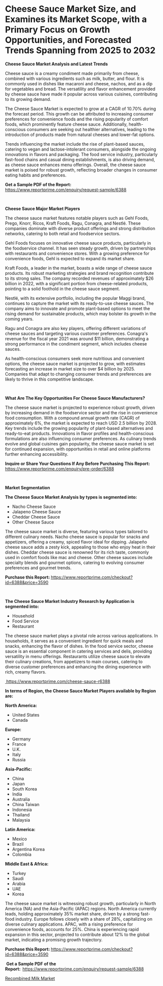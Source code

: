 <p><h1>Cheese Sauce Market Size, and Examines its Market Scope, with a Primary Focus on Growth Opportunities, and Forecasted Trends Spanning from 2025 to 2032</h1></p><p><strong>Cheese Sauce Market Analysis and Latest Trends</strong></p>
<p><p>Cheese sauce is a creamy condiment made primarily from cheese, combined with various ingredients such as milk, butter, and flour. It is commonly used in dishes like macaroni and cheese, nachos, and as a dip for vegetables and bread. The versatility and flavor enhancement provided by cheese sauce have made it popular across various cuisines, contributing to its growing demand.</p><p>The Cheese Sauce Market is expected to grow at a CAGR of 10.70% during the forecast period. This growth can be attributed to increasing consumer preferences for convenience foods and the rising popularity of comfort foods, which prominently feature cheese sauce. Additionally, health-conscious consumers are seeking out healthier alternatives, leading to the introduction of products made from natural cheeses and lower-fat options. </p><p>Trends influencing the market include the rise of plant-based sauces, catering to vegan and lactose-intolerant consumers, alongside the ongoing innovations in flavors and packaging. The food service industry, particularly fast-food chains and casual dining establishments, is also driving demand, as cheese sauce enhances menu offerings. Overall, the cheese sauce market is poised for robust growth, reflecting broader changes in consumer eating habits and preferences.</p></p>
<p><strong>Get a Sample PDF of the Report:&nbsp;</strong> <a href="https://www.reportprime.com/enquiry/request-sample/6388?utm_campaign=2746&utm_medium=2&utm_source=Github&utm_content=ia&utm_term=19032025&utm_id=cheese-sauce">https://www.reportprime.com/enquiry/request-sample/6388</a></p>
<p>&nbsp;</p>
<p><strong>Cheese Sauce Major Market Players</strong></p>
<p><p>The cheese sauce market features notable players such as Gehl Foods, Prego, Knorr, Ricos, Kraft Foods, Ragu, Conagra, and Nestlé. These companies dominate with diverse product offerings and strong distribution networks, catering to both retail and foodservice sectors.</p><p>Gehl Foods focuses on innovative cheese sauce products, particularly in the foodservice channel. It has seen steady growth, driven by partnerships with restaurants and convenience stores. With a growing preference for convenience foods, Gehl is expected to expand its market share.</p><p>Kraft Foods, a leader in the market, boasts a wide range of cheese sauce products. Its robust marketing strategies and brand recognition contribute to its strong sales. The company recorded revenues of approximately $26 billion in 2022, with a significant portion from cheese-related products, pointing to a solid foothold in the cheese sauce segment.</p><p>Nestlé, with its extensive portfolio, including the popular Maggi brand, continues to capture the market with its ready-to-use cheese sauces. The company aims to innovate and promote plant-based options to meet the rising demand for sustainable products, which may bolster its growth in the coming years.</p><p>Ragu and Conagra are also key players, offering different variations of cheese sauces and targeting various customer preferences. Conagra's revenue for the fiscal year 2021 was around $11 billion, demonstrating a strong performance in the condiment segment, which includes cheese sauces.</p><p>As health-conscious consumers seek more nutritious and convenient options, the cheese sauce market is projected to grow, with estimates forecasting an increase in market size to over $4 billion by 2025. Companies that adapt to changing consumer trends and preferences are likely to thrive in this competitive landscape.</p></p>
<p>&nbsp;</p>
<p><strong>What Are The Key Opportunities For Cheese Sauce Manufacturers?</strong></p>
<p><p>The cheese sauce market is projected to experience robust growth, driven by increasing demand in the foodservice sector and the rise in convenience food consumption. With a compound annual growth rate (CAGR) of approximately 6%, the market is expected to reach USD 2.5 billion by 2028. Key trends include the growing popularity of plant-based alternatives and ready-to-eat products. Innovations in flavor profiles and health-conscious formulations are also influencing consumer preferences. As culinary trends evolve and global cuisines gain popularity, the cheese sauce market is set for continued expansion, with opportunities in retail and online platforms further enhancing accessibility.</p></p>
<p><strong>Inquire or Share Your Questions If Any Before Purchasing This Report:</strong> <a href="https://www.reportprime.com/enquiry/pre-order/6388?utm_campaign=2746&utm_medium=2&utm_source=Github&utm_content=ia&utm_term=19032025&utm_id=cheese-sauce">https://www.reportprime.com/enquiry/pre-order/6388</a></p>
<p>&nbsp;</p>
<p><strong>Market Segmentation</strong></p>
<p><strong>The Cheese Sauce Market Analysis by types is segmented into:</strong></p>
<p><ul><li>Nacho Cheese Sauce</li><li>Jalapeno Cheese Sauce</li><li>Cheddar Cheese Sauce</li><li>Other Cheese Sauce</li></ul></p>
<p><p>The cheese sauce market is diverse, featuring various types tailored to different culinary needs. Nacho cheese sauce is popular for snacks and appetizers, offering a creamy, spiced flavor ideal for dipping. Jalapeño cheese sauce adds a zesty kick, appealing to those who enjoy heat in their dishes. Cheddar cheese sauce is renowned for its rich taste, commonly used in comfort foods like mac and cheese. Other cheese sauces include specialty blends and gourmet options, catering to evolving consumer preferences and gourmet trends.</p></p>
<p><strong>Purchase this Report:&nbsp;</strong><a href="https://www.reportprime.com/checkout?id=6388&price=3590&utm_campaign=2746&utm_medium=2&utm_source=Github&utm_content=ia&utm_term=19032025&utm_id=cheese-sauce">https://www.reportprime.com/checkout?id=6388&price=3590</a></p>
<p>&nbsp;</p>
<p><strong>The Cheese Sauce Market Industry Research by Application is segmented into:</strong></p>
<p><ul><li>Household</li><li>Food Service</li><li>Restaurant</li></ul></p>
<p><p>The cheese sauce market plays a pivotal role across various applications. In households, it serves as a convenient ingredient for quick meals and snacks, enhancing the flavor of dishes. In the food service sector, cheese sauce is an essential component in catering services and delis, providing versatility in menu offerings. Restaurants utilize cheese sauce to elevate their culinary creations, from appetizers to main courses, catering to diverse customer preferences and enhancing the dining experience with rich, creamy flavors.</p></p>
<p><a href="https://www.reportprime.com/cheese-sauce-r6388?utm_campaign=2746&utm_medium=2&utm_source=Github&utm_content=ia&utm_term=19032025&utm_id=cheese-sauce">&nbsp;https://www.reportprime.com/cheese-sauce-r6388</a></p>
<p><strong>In terms of Region, the Cheese Sauce Market Players available by Region are:</strong></p>
<p>
    <p> <strong> North America: </strong>
        <ul>
            <li>United States</li>
            <li>Canada</li>
        </ul>
        </p> 
    <p> <strong> Europe: </strong>
        <ul>
            <li>Germany</li>
            <li>France</li>
            <li>U.K.</li>
            <li>Italy</li>
            <li>Russia</li>
        </ul>
        </p> 
    <p> <strong> Asia-Pacific: </strong>
        <ul>
            <li>China</li>
            <li>Japan</li>
            <li>South Korea</li>
            <li>India</li>
            <li>Australia</li>
            <li>China Taiwan</li>
            <li>Indonesia</li>
            <li>Thailand</li>
            <li>Malaysia</li>
        </ul>
        </p> 
    <p> <strong> Latin America: </strong>
        <ul>
            <li>Mexico</li>
            <li>Brazil</li>
            <li>Argentina Korea</li>
            <li>Colombia</li>
        </ul>
        </p> 
    <p> <strong> Middle East & Africa: </strong>
        <ul>
            <li>Turkey</li>
            <li>Saudi</li>
            <li>Arabia</li>
            <li>UAE</li>
            <li>Korea</li>
        </ul>
    </p>
    </p>
<p><p>The cheese sauce market is witnessing robust growth, particularly in North America (NA) and the Asia-Pacific (APAC) regions. North America currently leads, holding approximately 35% market share, driven by a strong fast-food industry. Europe follows closely with a share of 28%, capitalizing on diverse culinary applications. APAC, with a rising preference for convenience foods, accounts for 25%. China is experiencing rapid expansion in this sector, projected to contribute about 12% to the global market, indicating a promising growth trajectory.</p></p>
<p><strong>Purchase this Report: </strong><a href="https://www.reportprime.com/checkout?id=6388&price=3590&utm_campaign=2746&utm_medium=2&utm_source=Github&utm_content=ia&utm_term=19032025&utm_id=cheese-sauce">https://www.reportprime.com/checkout?id=6388&price=3590</a></p>
<p>&nbsp;<strong>Get a Sample PDF of the Report:&nbsp;&nbsp;</strong><a href="https://www.reportprime.com/enquiry/request-sample/6388?utm_campaign=2746&utm_medium=2&utm_source=Github&utm_content=ia&utm_term=19032025&utm_id=cheese-sauce">https://www.reportprime.com/enquiry/request-sample/6388</a></p>
<p><strong></strong></p>
<p><p><a href="https://github.com/oatisorenscl/Market-Research-Report-List-1/blob/main/recombined-milk-market.md?utm_campaign=2746&utm_medium=2&utm_source=Github&utm_content=ia&utm_term=19032025&utm_id=cheese-sauce">Recombined Milk Market</a></p></p>